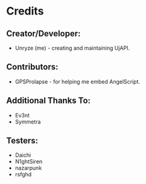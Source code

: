 # Credits

## Creator/Developer:
* Unryze (me) - creating and maintaining UjAPI.

## Contributors:
* GPSProlapse - for helping me embed AngelScript.

## Additional Thanks To:
* Ev3nt
* Symmetra

## Testers:
* Daichi
* N1ghtSiren
* nazarpunk
* rsfghd